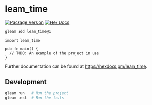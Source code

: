 # leam_time

[![Package Version](https://img.shields.io/hexpm/v/leam_time)](https://hex.pm/packages/leam_time)
[![Hex Docs](https://img.shields.io/badge/hex-docs-ffaff3)](https://hexdocs.pm/leam_time/)

```sh
gleam add leam_time@1
```
```gleam
import leam_time

pub fn main() {
  // TODO: An example of the project in use
}
```

Further documentation can be found at <https://hexdocs.pm/leam_time>.

## Development

```sh
gleam run   # Run the project
gleam test  # Run the tests
```
